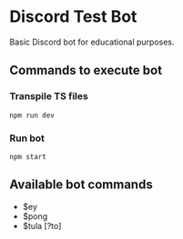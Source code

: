 # Discord Test Bot

Basic Discord bot for educational purposes.

## Commands to execute bot

### Transpile TS files

```console
npm run dev
```

### Run bot

```console
npm start
```

## Available bot commands
* $ey
* $pong
* $tula [?to]
